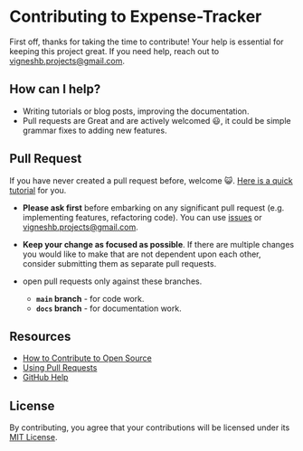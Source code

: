 # Contributing to Expense-Tracker

First off, thanks for taking the time to contribute! Your help is essential for keeping this project great. If
you need help, reach out to [vigneshb.projects@gmail.com](mailto:vigneshb.projects@gmail.com).

## How can I help?

- Writing tutorials or blog posts, improving the documentation.
- Pull requests are Great and are actively welcomed 😃, it could be simple grammar fixes to adding new features.

## Pull Request

If you have never created a pull request before, welcome
😺. [Here is a quick tutorial](https://www.youtube.com/watch?v=8lGpZkjnkt4) for you.

- __Please ask first__ before embarking on any significant pull request (e.g. implementing features, refactoring code).
  You can use [issues](https://github.com/Pushpavel/AutoCp/issues/new/choose)
  or [vigneshb.projects@gmail.com](mailto:vigneshb.projects@gmail.com).

- __Keep your change as focused as possible__. If there are multiple changes you would like to make that are not
  dependent upon each other, consider submitting them as separate pull requests.

- open pull requests only against these branches.
    - __```main``` branch__ - for code work.
    - __```docs``` branch__ - for documentation work.

## Resources

- [How to Contribute to Open Source](https://opensource.guide/how-to-contribute/)
- [Using Pull Requests](https://help.github.com/articles/about-pull-requests/)
- [GitHub Help](https://help.github.com)

## License

By contributing, you agree that your contributions will be licensed under
its [MIT License](https://github.com/Pushpavel/AutoCp/blob/gh-pages/LICENSE).